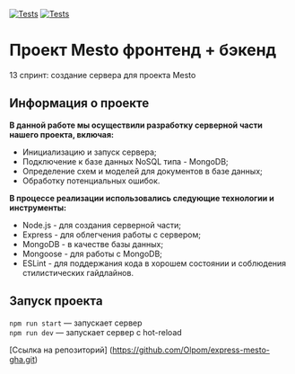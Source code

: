 [![Tests](../../actions/workflows/tests-13-sprint.yml/badge.svg)](../../actions/workflows/tests-13-sprint.yml) [![Tests](../../actions/workflows/tests-14-sprint.yml/badge.svg)](../../actions/workflows/tests-14-sprint.yml)
# Проект Mesto фронтенд + бэкенд

13 спринт: создание сервера для проекта Mesto 
## Информация о проекте
**В данной работе мы осуществили разработку серверной части нашего проекта, включая:**
* Инициализацию и запуск сервера;  
* Подключение к базе данных NoSQL типа - MongoDB;  
* Определение схем и моделей для документов в базе данных;   
* Обработку потенциальных ошибок.  

**В процессе реализации использовались следующие технологии и инструменты:**
* Node.js - для создания серверной части;   
* Express - для облегчения работы с сервером;   
* MongoDB - в качестве базы данных;   
* Mongoose - для работы с MongoDB;   
* ESLint - для поддержания кода в хорошем состоянии и соблюдения стилистических гайдлайнов.   

## Запуск проекта

`npm run start` — запускает сервер   
`npm run dev` — запускает сервер с hot-reload

[Ссылка на репозиторий] (https://github.com/Olpom/express-mesto-gha.git)
